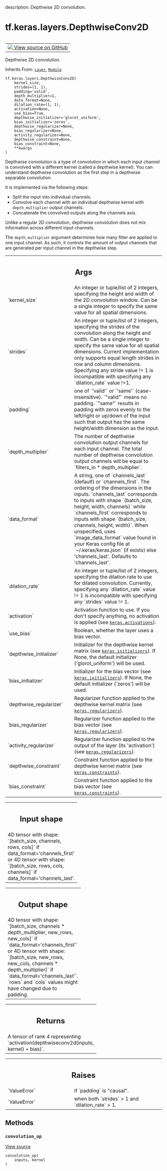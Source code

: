 description: Depthwise 2D convolution.

<div itemscope itemtype="http://developers.google.com/ReferenceObject">
<meta itemprop="name" content="tf.keras.layers.DepthwiseConv2D" />
<meta itemprop="path" content="Stable" />
<meta itemprop="property" content="__init__"/>
<meta itemprop="property" content="convolution_op"/>
</div>

# tf.keras.layers.DepthwiseConv2D

<!-- Insert buttons and diff -->

<table class="tfo-notebook-buttons tfo-api nocontent" align="left">
<td>
  <a target="_blank" href="https://github.com/keras-team/keras/tree/v2.15.0/keras/layers/convolutional/depthwise_conv2d.py#L27-L209">
    <img src="https://www.tensorflow.org/images/GitHub-Mark-32px.png" />
    View source on GitHub
  </a>
</td>
</table>



Depthwise 2D convolution.

Inherits From: [`Layer`](../../../tf/keras/layers/Layer.md), [`Module`](../../../tf/Module.md)

<pre class="devsite-click-to-copy prettyprint lang-py tfo-signature-link">
<code>tf.keras.layers.DepthwiseConv2D(
    kernel_size,
    strides=(1, 1),
    padding=&#x27;valid&#x27;,
    depth_multiplier=1,
    data_format=None,
    dilation_rate=(1, 1),
    activation=None,
    use_bias=True,
    depthwise_initializer=&#x27;glorot_uniform&#x27;,
    bias_initializer=&#x27;zeros&#x27;,
    depthwise_regularizer=None,
    bias_regularizer=None,
    activity_regularizer=None,
    depthwise_constraint=None,
    bias_constraint=None,
    **kwargs
)
</code></pre>



<!-- Placeholder for "Used in" -->

Depthwise convolution is a type of convolution in which each input channel
is convolved with a different kernel (called a depthwise kernel). You can
understand depthwise convolution as the first step in a depthwise separable
convolution.

It is implemented via the following steps:

- Split the input into individual channels.
- Convolve each channel with an individual depthwise kernel with
  `depth_multiplier` output channels.
- Concatenate the convolved outputs along the channels axis.

Unlike a regular 2D convolution, depthwise convolution does not mix
information across different input channels.

The `depth_multiplier` argument determines how many filter are applied to
one input channel. As such, it controls the amount of output channels that
are generated per input channel in the depthwise step.

<!-- Tabular view -->
 <table class="responsive fixed orange">
<colgroup><col width="214px"><col></colgroup>
<tr><th colspan="2"><h2 class="add-link">Args</h2></th></tr>

<tr>
<td>
`kernel_size`<a id="kernel_size"></a>
</td>
<td>
An integer or tuple/list of 2 integers, specifying the height
and width of the 2D convolution window. Can be a single integer to
specify the same value for all spatial dimensions.
</td>
</tr><tr>
<td>
`strides`<a id="strides"></a>
</td>
<td>
An integer or tuple/list of 2 integers, specifying the strides of
the convolution along the height and width. Can be a single integer to
specify the same value for all spatial dimensions. Current
implementation only supports equal length strides in row and
column dimensions. Specifying any stride value != 1 is incompatible
with specifying any `dilation_rate` value !=1.
</td>
</tr><tr>
<td>
`padding`<a id="padding"></a>
</td>
<td>
one of `'valid'` or `'same'` (case-insensitive). `"valid"` means
no padding. `"same"` results in padding with zeros evenly to the
left/right or up/down of the input such that output has the same
height/width dimension as the input.
</td>
</tr><tr>
<td>
`depth_multiplier`<a id="depth_multiplier"></a>
</td>
<td>
The number of depthwise convolution output channels for
each input channel. The total number of depthwise convolution output
channels will be equal to `filters_in * depth_multiplier`.
</td>
</tr><tr>
<td>
`data_format`<a id="data_format"></a>
</td>
<td>
A string, one of `channels_last` (default) or
`channels_first`. The ordering of the dimensions in the inputs.
`channels_last` corresponds to inputs with shape `(batch_size, height,
width, channels)` while `channels_first` corresponds to inputs with
shape `(batch_size, channels, height, width)`. When unspecified, uses
`image_data_format` value found in your Keras config file at
 `~/.keras/keras.json` (if exists) else 'channels_last'.
Defaults to 'channels_last'.
</td>
</tr><tr>
<td>
`dilation_rate`<a id="dilation_rate"></a>
</td>
<td>
An integer or tuple/list of 2 integers, specifying the
dilation rate to use for dilated convolution. Currently, specifying any
`dilation_rate` value != 1 is incompatible with specifying any `strides`
value != 1.
</td>
</tr><tr>
<td>
`activation`<a id="activation"></a>
</td>
<td>
Activation function to use. If you don't specify anything, no
activation is applied (see <a href="../../../tf/keras/activations.md"><code>keras.activations</code></a>).
</td>
</tr><tr>
<td>
`use_bias`<a id="use_bias"></a>
</td>
<td>
Boolean, whether the layer uses a bias vector.
</td>
</tr><tr>
<td>
`depthwise_initializer`<a id="depthwise_initializer"></a>
</td>
<td>
Initializer for the depthwise kernel matrix (see
<a href="../../../tf/keras/initializers.md"><code>keras.initializers</code></a>). If None, the default initializer
('glorot_uniform') will be used.
</td>
</tr><tr>
<td>
`bias_initializer`<a id="bias_initializer"></a>
</td>
<td>
Initializer for the bias vector (see
<a href="../../../tf/keras/initializers.md"><code>keras.initializers</code></a>). If None, the default initializer ('zeros') will
be used.
</td>
</tr><tr>
<td>
`depthwise_regularizer`<a id="depthwise_regularizer"></a>
</td>
<td>
Regularizer function applied to the depthwise
kernel matrix (see <a href="../../../tf/keras/regularizers.md"><code>keras.regularizers</code></a>).
</td>
</tr><tr>
<td>
`bias_regularizer`<a id="bias_regularizer"></a>
</td>
<td>
Regularizer function applied to the bias vector (see
<a href="../../../tf/keras/regularizers.md"><code>keras.regularizers</code></a>).
</td>
</tr><tr>
<td>
`activity_regularizer`<a id="activity_regularizer"></a>
</td>
<td>
Regularizer function applied to the output of the
layer (its 'activation') (see <a href="../../../tf/keras/regularizers.md"><code>keras.regularizers</code></a>).
</td>
</tr><tr>
<td>
`depthwise_constraint`<a id="depthwise_constraint"></a>
</td>
<td>
Constraint function applied to the depthwise kernel
matrix (see <a href="../../../tf/keras/constraints.md"><code>keras.constraints</code></a>).
</td>
</tr><tr>
<td>
`bias_constraint`<a id="bias_constraint"></a>
</td>
<td>
Constraint function applied to the bias vector (see
<a href="../../../tf/keras/constraints.md"><code>keras.constraints</code></a>).
</td>
</tr>
</table>



<!-- Tabular view -->
 <table class="responsive fixed orange">
<colgroup><col width="214px"><col></colgroup>
<tr><th colspan="2"><h2 class="add-link">Input shape</h2></th></tr>
<tr class="alt">
<td colspan="2">
4D tensor with shape: `[batch_size, channels, rows, cols]` if
  data_format='channels_first'
or 4D tensor with shape: `[batch_size, rows, cols, channels]` if
  data_format='channels_last'.
</td>
</tr>

</table>



<!-- Tabular view -->
 <table class="responsive fixed orange">
<colgroup><col width="214px"><col></colgroup>
<tr><th colspan="2"><h2 class="add-link">Output shape</h2></th></tr>
<tr class="alt">
<td colspan="2">
4D tensor with shape: `[batch_size, channels * depth_multiplier, new_rows,
new_cols]` if `data_format='channels_first'`
or 4D tensor with shape: `[batch_size,
new_rows, new_cols, channels * depth_multiplier]` if
`data_format='channels_last'`. `rows` and `cols` values might have
changed due to padding.
</td>
</tr>

</table>



<!-- Tabular view -->
 <table class="responsive fixed orange">
<colgroup><col width="214px"><col></colgroup>
<tr><th colspan="2"><h2 class="add-link">Returns</h2></th></tr>
<tr class="alt">
<td colspan="2">
A tensor of rank 4 representing
`activation(depthwiseconv2d(inputs, kernel) + bias)`.
</td>
</tr>

</table>



<!-- Tabular view -->
 <table class="responsive fixed orange">
<colgroup><col width="214px"><col></colgroup>
<tr><th colspan="2"><h2 class="add-link">Raises</h2></th></tr>

<tr>
<td>
`ValueError`<a id="ValueError"></a>
</td>
<td>
if `padding` is "causal".
</td>
</tr><tr>
<td>
`ValueError`<a id="ValueError"></a>
</td>
<td>
when both `strides` > 1 and `dilation_rate` > 1.
</td>
</tr>
</table>



## Methods

<h3 id="convolution_op"><code>convolution_op</code></h3>

<a target="_blank" class="external" href="https://github.com/keras-team/keras/tree/v2.15.0/keras/layers/convolutional/base_conv.py#L254-L270">View source</a>

<pre class="devsite-click-to-copy prettyprint lang-py tfo-signature-link">
<code>convolution_op(
    inputs, kernel
)
</code></pre>






